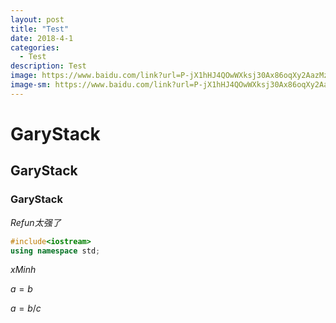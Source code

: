 ```yaml
---
layout: post
title: "Test"
date: 2018-4-1
categories:
  - Test
description: Test
image: https://www.baidu.com/link?url=P-jX1hHJ4QOwWXksj30Ax86oqXy2AazMz9RwGijlYDAo8FPqY7TAFbQ4G4VHD849Fd9eSirK-ya7_AP7BeKV8lFHbRQl753znOrXB6HYV2Qbn6Nb50WDPUl6JX6cY4YIyQ8521xuIOfH-bkYb_nUqq3Cbq-_pBR1xiIECgO2xmdgGSVhOTlM0Tl2RMObpQgnShRHaio1dxGE8hTerFyjTc4e-GoN-mX2u_lONK2265Vucp3pAqEJ9rXvH07ylFO9FWdxq3Ia52MBBvuCE1XNLGAv3TucHfa0x7u8vmuF4OUGkScs8HupO3AzT8eN7LIqgGCe1RI28EPeYjTPiWdLR8hh_kRtH-FNzW-mWd1OKXw4-UTGgVGRtPlzzd-3_trTgvtwFSNwYUVtRS0vOGSk4x-nLPElPxLP7p56pI-274G15J7zoyKSWrcLccGrXRCVqL5fV7sx6py7uqsYxx7U9YsRLeTAx9wk_0LgTNWW-odHfQrCoIOW4VA8bfWf8fe7q38LTvUAESNAw5V63AQS-D4CeB2ajWZVlv6FNB_NMmhIWJiyyTnYbOl5bH5STzOJsjSYQnvVQwfbhDg4nM1lua&wd=&eqid=d3b647d8000061f3000000035b34ded6
image-sm: https://www.baidu.com/link?url=P-jX1hHJ4QOwWXksj30Ax86oqXy2AazMz9RwGijlYDAo8FPqY7TAFbQ4G4VHD849Fd9eSirK-ya7_AP7BeKV8lFHbRQl753znOrXB6HYV2Qbn6Nb50WDPUl6JX6cY4YIyQ8521xuIOfH-bkYb_nUqq3Cbq-_pBR1xiIECgO2xmdgGSVhOTlM0Tl2RMObpQgnShRHaio1dxGE8hTerFyjTc4e-GoN-mX2u_lONK2265Vucp3pAqEJ9rXvH07ylFO9FWdxq3Ia52MBBvuCE1XNLGAv3TucHfa0x7u8vmuF4OUGkScs8HupO3AzT8eN7LIqgGCe1RI28EPeYjTPiWdLR8hh_kRtH-FNzW-mWd1OKXw4-UTGgVGRtPlzzd-3_trTgvtwFSNwYUVtRS0vOGSk4x-nLPElPxLP7p56pI-274G15J7zoyKSWrcLccGrXRCVqL5fV7sx6py7uqsYxx7U9YsRLeTAx9wk_0LgTNWW-odHfQrCoIOW4VA8bfWf8fe7q38LTvUAESNAw5V63AQS-D4CeB2ajWZVlv6FNB_NMmhIWJiyyTnYbOl5bH5STzOJsjSYQnvVQwfbhDg4nM1lua&wd=&eqid=d3b647d8000061f3000000035b34ded6
---
```


# GaryStack

## GaryStack

### GaryStack


*Refun太强了*

```cpp
#include<iostream>
using namespace std;
```

$xMinh$

$a=b%2$

$a=b/c$

